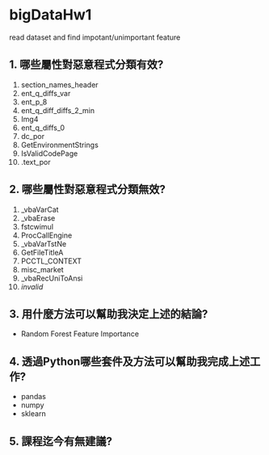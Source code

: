 # bigDataHw1
read dataset and find impotant/unimportant feature
## 1. 哪些屬性對惡意程式分類有效? 
1. section_names_header
2. ent_q_diffs_var
3. ent_p_8
4. ent_q_diff_diffs_2_min
5. Img4
6. ent_q_diffs_0
7. dc_por
8. GetEnvironmentStrings
9. IsValidCodePage
10. .text_por
## 2. 哪些屬性對惡意程式分類無效? 
1. _vbaVarCat
2. _vbaErase
3. fstcwimul
4. ProcCallEngine
5. _vbaVarTstNe
6. GetFileTitleA
7. PCCTL_CONTEXT
8. misc_market
9. _vbaRecUniToAnsi
10. *invalid*
## 3. 用什麼方法可以幫助我決定上述的結論? 
* Random Forest Feature Importance
## 4. 透過Python哪些套件及方法可以幫助我完成上述工作? 
* pandas
* numpy
* sklearn
## 5. 課程迄今有無建議? 
